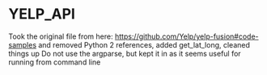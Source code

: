 # YELP_API
Took the original file from here: https://github.com/Yelp/yelp-fusion#code-samples and removed Python 2 references, added get_lat_long, cleaned things up
Do not use the argparse, but kept it in as it seems useful for running from command line

